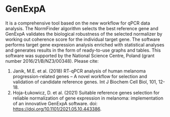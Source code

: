 # GenExpA
It is a comprehensive tool based on the new workflow for qPCR data analysis. The NormFinder algorithm selects the best reference gene and GenExpA validates the biological robustness of the selected normalizer by working out coherence score for the individual target gene. The software performs target gene expression analysis enriched with statistical analyses and generates results in the form of ready-to-use graphs and tables. 
This software was supported by the National Science Centre, Poland (grant number 2016/21/B/NZ3/00348).                                                                        Please cite: 
1) Janik, M.E. et al. (2018) RT-qPCR analysis of human melanoma progression-related genes – A novel workflow for selection and validation of candidate reference genes. Int J Biochem Cell Biol, 101, 12-18. 
2) Hoja-Łukowicz, D. et al. (2021) Suitable reference genes selection for reliable normalization of gene expression in melanoma: implementation of an innovative GenExpA software. doi: https://doi.org/10.1101/2021.05.10.443386.
